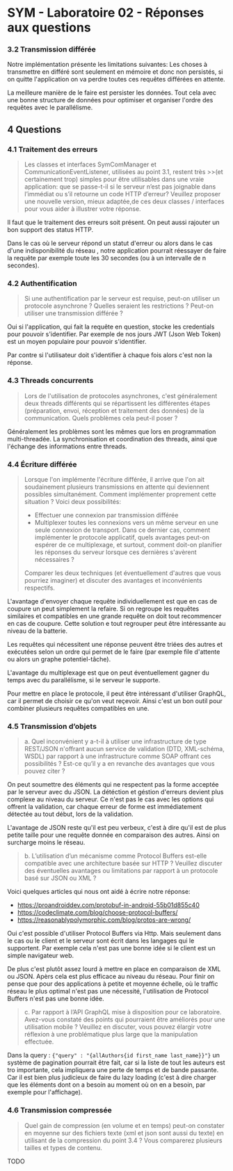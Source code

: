 # SYM - Laboratoire 02 - Réponses aux questions

### 3.2 Transmission différée

Notre implémentation présente les limitations suivantes: Les choses à transmettre en différé sont seulement en mémoire et donc non persistés, si on quitte l'application on va perdre toutes ces requêtes différées en attente.

La meilleure manière de le faire est persister les données. Tout cela avec une bonne structure de données pour optimiser et organiser l'ordre des requêtes avec le parallélisme.

## 4 Questions
### 4.1 Traitement des erreurs 
>Les classes et interfaces SymComManager et CommunicationEventListener, utilisées au point 3.1, restent très >>(et certainement trop) simples pour être utilisables dans une vraie application: que se passe-t-il si le serveur n’est pas joignable dans l’immédiat ou s’il retourne un code HTTP d’erreur? Veuillez proposer une nouvelle version, mieux adaptée,de ces deux classes / interfaces pour vous aider à illustrer votre réponse.

Il faut que le traitement des erreurs soit présent. On peut aussi rajouter un bon support des status HTTP.


Dans le cas où le serveur répond un statut d'erreur ou alors dans le cas d'une indisponibilité du réseau , notre application pourrait réessayer de faire la requête par exemple toute les 30 secondes (ou à un intervalle de n secondes).

### 4.2 Authentification
>Si une authentification par le serveur est requise, peut-on utiliser un protocole asynchrone ? Quelles seraient les restrictions ? Peut-on utiliser une transmission différée ?

Oui si l'application, qui fait la requête en question, stocke les credentials pour pouvoir s'identifier.
Par exemple de nos jours JWT (Json Web Token) est un moyen populaire pour pouvoir s'identifier.

Par contre si l'utilisateur doit s'identifier à chaque fois alors c'est non la réponse.



### 4.3 Threads concurrents
>Lors  de  l'utilisation  de  protocoles  asynchrones,  c'est  généralement  deux  threads  différents  qui  se répartissent les différentes étapes (préparation, envoi, réception et traitement des données) de la communication. Quels problèmes cela peut-il poser ?

Généralement les problèmes sont les mêmes que lors en programmation multi-threadée. La synchronisation et coordination des threads, ainsi que l'échange des informations entre threads.




### 4.4 Écriture différée
>Lorsque l'on implémente l'écriture différée, il arrive que l'on ait soudainement plusieurs transmissions en  attente  qui  deviennent  possibles  simultanément.  Comment  implémenter  proprement  cette situation ? Voici deux possibilités:
>
>- Effectuer une connexion par transmission différée
>- Multiplexer toutes les connexions vers un même serveur en une seule connexion de transport. Dans ce dernier cas, comment implémenter le protocole applicatif, quels avantages peut-on espérer de ce multiplexage, et surtout, comment doit-on planifier les réponses du serveur lorsque ces dernières s'avèrent nécessaires ?
>
>Comparer les deux techniques (et éventuellement d'autres que vous pourriez imaginer) et discuter des avantages et inconvénients respectifs.

L'avantage d'envoyer chaque requête individuellement est que en cas de coupure un peut simplement la refaire. Si on regroupe les requêtes similaires et compatibles en une grande requête on doit tout recommencer en cas de coupure. Cette solution e tout regrouper peut être intéressante au niveau de la batterie. 

Les requêtes qui nécessitent une réponse peuvent être triées des autres et exécutées selon un ordre qui permet de le faire (par exemple file d'attente ou alors un graphe potentiel-tâche). 

L'avantage du multiplexage est que on peut éventuellement gagner du temps avec du parallélisme, si le serveur le supporte.

Pour mettre en place le protocole, il peut être intéressant d'utiliser GraphQL, car il permet de choisir ce qu'on veut reçevoir. Ainsi c'est un bon outil pour combiner plusieurs requêtes compatibles en une.



### 4.5 Transmission d’objets
>a. Quel  inconvénient  y  a-t-il  à  utiliser  une  infrastructure de type  REST/JSON n'offrant  aucun service de validation (DTD, XML-schéma, WSDL) par rapport à une infrastructure comme SOAP offrant ces possibilités ? Est-ce qu’il y a en revanche des avantages que vous pouvez citer ?

On peut soumettre des éléments qui ne respectent pas la forme acceptée par le serveur avec du JSON. La détéction et géstion d'erreurs devient plus complexe au niveau du serveur. Ce n'est pas le cas avec les options qui offrent la validation, car chaque erreur de forme est immédiatement détectée au tout début, lors de la validation.

L'avantage de JSON reste qu'il est peu verbeux, c'est à dire qu'il est de plus petite taille pour une requête donnée en comparaison des autres. Ainsi on surcharge moins le réseau.


>b. L’utilisation d’un mécanisme comme Protocol Buffers est-elle compatible avec une architecture basée sur HTTP ? Veuillez discuter des éventuelles avantages ou limitations par rapport à un protocole basé sur JSON ou XML ?

Voici quelques articles qui nous ont aidé à écrire notre réponse:
- https://proandroiddev.com/protobuf-in-android-55b01d855c40
- https://codeclimate.com/blog/choose-protocol-buffers/
- https://reasonablypolymorphic.com/blog/protos-are-wrong/

Oui c'est possible d'utiliser Protocol Buffers via Http. Mais seulement dans le cas ou le client et le serveur sont écrit dans les langages qui le supportent. Par exemple cela n'est pas une bonne idée si le client est un simple navigateur web. 

De plus c'est plutôt assez lourd à mettre en place en comparaison de XML ou JSON. Apèrs cela est plus efficace au niveau du réseau. Pour finir on pense que pour des applications à petite et moyenne échelle, où le traffic réseau le plus optimal n'est pas une nécessité, l'utilisation de Protocol Buffers n'est pas une bonne idée.


>c. Par rapport à l’API GraphQL mise à disposition pour ce laboratoire. Avez-vous constaté des points qui pourraient être améliorés pour une utilisation mobile ? Veuillez en discuter, vous pouvez élargir votre réflexion à une problématique plus large que la manipulation effectuée.

Dans la query : `{"query" : "{allAuthors{id first_name last_name}}"}` un système de pagination pourrait être fait, car si la liste de tout les auteurs est tro importante, cela impliquera une perte de temps et de bande passante. Car il est bien plus judicieux de faire du lazy loading (c'est à dire charger que les éléments dont on a besoin au moment où on en a besoin, par exemple pour l'affichage).




### 4.6 Transmission compressée
> Quel gain de compression (en volume et en temps) peut-on constater en moyenne sur des fichiers texte (xml et json sont aussi du texte) en utilisant de la compression du point 3.4 ? Vous comparerez plusieurs tailles et types de contenu.

TODO